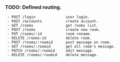 ### TODO: Defined routing.
	 - POST /login              user login.
	 - POST /accounts           create account. 
	 - GET /rooms	            get rooms list.
	 - POST /rooms              create new room.
	 - PUT /rooms/:id			room rename.
     - DELETE /rooms:id         delete room.
	 - POST /rooms/:roomid	    post message on room.
	 - GET /rooms/:roomid	    get all room's message.
	 - PATCH /rooms/:roomid	    edit message.
	 - DELETE /rooms/:roomid    delete message.